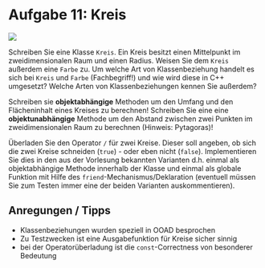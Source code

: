 # Aufgabe 11: Kreis

![](https://t3.ftcdn.net/jpg/01/27/67/06/360_F_127670641_O3hzqpED3RHtsswdeBmDVUndKbWiv1WA.jpg)

Schreiben Sie eine Klasse `Kreis`. Ein Kreis besitzt einen Mittelpunkt im zweidimensionalen Raum und einen Radius. Weisen Sie dem `Kreis` außerdem eine `Farbe` zu. Um welche Art von Klassenbeziehung handelt es sich bei `Kreis` und `Farbe` (Fachbegriff!) und wie wird diese in C++ umgesetzt? Welche Arten von Klassenbeziehungen kennen Sie außerdem?

Schreiben sie **objektabhängige** Methoden um den Umfang und den Flächeninhalt eines Kreises zu berechnen! Schreiben Sie eine eine **objektunabhängige** Methode um den Abstand zwischen zwei Punkten im zweidimensionalen Raum zu berechnen (Hinweis: Pytagoras)! 

Überladen Sie den Operator `/` für zwei Kreise. Dieser soll angeben, ob sich die zwei Kreise schneiden (`true`) - oder eben nicht (`false`). Implementieren Sie dies in den aus der Vorlesung bekannten Varianten d.h. einmal als objektabhängige Methode innerhalb der Klasse und einmal als globale Funktion mit Hilfe des `friend`-Mechanismus/Deklaration (eventuell müssen Sie zum Testen immer eine der beiden Varianten auskommentieren).


## Anregungen / Tipps

- Klassenbeziehungen wurden speziell in OOAD besprochen
- Zu Testzwecken ist eine Ausgabefunktion für Kreise sicher sinnig
- bei der Operatorüberladung ist die `const`-Correctness von besonderer Bedeutung
